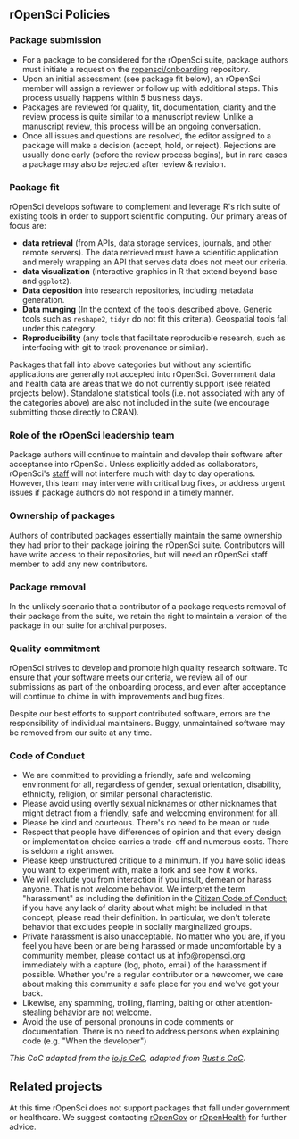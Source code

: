 ## rOpenSci Policies

### Package submission

* For a package to be considered for the rOpenSci suite, package authors must initiate a request on the [ropensci/onboarding](https://github.com/ropensci/onboarding) repository.
* Upon an initial assessment (see package fit below), an rOpenSci member will assign a reviewer or follow up with additional steps. This process usually happens within 5 business days.
* Packages are reviewed for quality, fit, documentation, clarity and the review process is quite similar to a manuscript review. Unlike a manuscript review, this process will be an ongoing conversation.
* Once all issues and questions are resolved, the editor assigned to a package will make a decision (accept, hold, or reject). Rejections are usually done early (before the review process begins), but in rare cases a package may also be rejected after review & revision.


### Package fit

rOpenSci develops software to complement and leverage R's rich suite of existing tools in order to support scientific computing. Our primary areas of focus are: 
* __data retrieval__ (from APIs, data storage services, journals, and other remote servers). The data retrieved must have a scientific application and merely wrapping an API that serves data does not meet our criteria.  
* __data visualization__ (interactive graphics in R that extend beyond base and `ggplot2`).  
* __Data deposition__ into research repositories, including metadata generation.  
* __Data munging__ (In the context of the tools described above. Generic tools such as `reshape2`, `tidyr` do not fit this criteria). Geospatial tools fall under this category.  
* __Reproducibility__ (any tools that facilitate reproducible research, such as interfacing with git to track provenance or similar).

Packages that fall into above categories but without any scientific applications are generally not accepted into rOpenSci. Government data and health data are areas that we do not currently support (see related projects below). Standalone statistical tools (i.e. not associated with any of the categories above) are also not included in the suite (we encourage submitting those directly to CRAN).


### Role of the rOpenSci leadership team

Package authors will continue to maintain and develop their software after acceptance into rOpenSci. Unless explicitly added as collaborators, rOpenSci's [staff](http://ropensci.org/about/#leadership) will not interfere much with day to day operations. However, this team may intervene with critical bug fixes, or address urgent issues if package authors do not respond in a timely manner.

### Ownership of packages

Authors of contributed packages essentially maintain the same ownership they had prior to their package joining the rOpenSci suite. Contributors will have write access to their repositories, but will need an rOpenSci staff member to add any new contributors. 

### Package removal

In the unlikely scenario that a contributor of a package requests removal of their package from the suite, we retain the right to maintain a version of the package in our suite for archival purposes. 

### Quality commitment 

rOpenSci strives to develop and promote high quality research software. To ensure that your software meets our criteria, we review all of our submissions as part of the onboarding process, and even after acceptance will continue to chime in with improvements and bug fixes. 

Despite our best efforts to support contributed software, errors are the responsibility of individual maintainers. Buggy, unmaintained software may be removed from our suite at any time.

### Code of Conduct


* We are committed to providing a friendly, safe and welcoming
  environment for all, regardless of gender, sexual orientation,
  disability, ethnicity, religion, or similar personal characteristic.
* Please avoid using overtly sexual nicknames or other nicknames that
  might detract from a friendly, safe and welcoming environment for
  all.
* Please be kind and courteous. There's no need to be mean or rude.
* Respect that people have differences of opinion and that every
  design or implementation choice carries a trade-off and numerous
  costs. There is seldom a right answer.
* Please keep unstructured critique to a minimum. If you have solid
  ideas you want to experiment with, make a fork and see how it works.
* We will exclude you from interaction if you insult, demean or harass
  anyone.  That is not welcome behavior. We interpret the term
  "harassment" as including the definition in the [Citizen Code of
  Conduct](http://citizencodeofconduct.org/); if you have any lack of
  clarity about what might be included in that concept, please read
  their definition. In particular, we don't tolerate behavior that
  excludes people in socially marginalized groups.
* Private harassment is also unacceptable. No matter who you are, if
  you feel you have been or are being harassed or made uncomfortable
  by a community member, please contact us at info@ropensci.org 
  immediately with a capture (log, photo, email) of the harassment if possible. 
  Whether you're a regular contributor or a newcomer, we 
  care about making this community a safe place for you and we've got
  your back.
* Likewise, any spamming, trolling, flaming, baiting or other
  attention-stealing behavior are not welcome.
* Avoid the use of personal pronouns in code comments or
  documentation. There is no need to address persons when explaining
  code (e.g. "When the developer")

_This CoC adapted from the [io.js CoC](https://github.com/iojs/io.js/blob/v1.x/CONTRIBUTING.md#code-of-conduct), adapted from [Rust's 
CoC](https://github.com/rust-lang/rust/wiki/Note-development-policy#conduct)._

## Related projects

At this time rOpenSci does not support packages that fall under government or healthcare. We suggest contacting [rOpenGov](http://ropengov.github.io/) or [rOpenHealth](https://github.com/rOpenHealth) for further advice.


